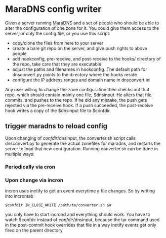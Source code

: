# MaraDNS config writer

Given a server running [MaraDNS](http://maradns.samiam.org/) and a set of people who should be able to alter the configuration of one zone for it. You could give them access to the server, or only the config file, or you use this script:
- copy/clone the files from here to your server
- create a bare git repo on the server, and give push rights to above people
- add hookconfig, pre-receive, and post-receive to the hooks/ directory of the repo, take care that they are executable
- adjust the paths and filenames in hookconfig. The default path for dnsconvert.py points to the directory where the hooks reside
- configure the IP address ranges and domain name in dnsconvert.ini

Any user willing to change the zone configuration then checks out that repo, which should contain mainly one file, $dnsinput. He alters that file, commits, and pushes to the repo. If he did any mistake, the push gets rejected via the pre-receive hook. If a push succeeded, the post-receive hook writes a copy of the $dnsinput file to $confdir.

## trigger maradns to reload config
Upon changing of $confdir/$dnsinput, the converter.sh script calls dnsconvert.py to generate the actual zonefiles for maradns, and restarts the server to load that new configuration.
Running converter.sh can be done in multiple ways:

### Periodically via cron

### Upon change via incron
incron uses inotify to get an event everytime a file changes. So by writing into incrontab

    $confdir IN_CLOSE_WRITE /path/to/converter.sh $#

you only have to start incrond and everything should work. You have to watch $confdir instead of $confdir/$dnsinput, because the tar command used in the post-commit hook overrides that file in a way inotify events get only fired on the parent directory

